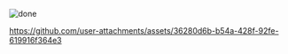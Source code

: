 ![done](https://github.com/user-attachments/assets/cb68c15f-5543-4a48-af1b-26dc9e042108)


https://github.com/user-attachments/assets/36280d6b-b54a-428f-92fe-619916f364e3


